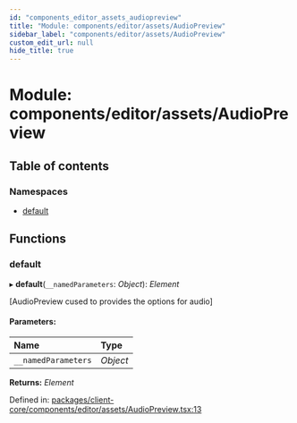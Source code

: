 ```yaml
---
id: "components_editor_assets_audiopreview"
title: "Module: components/editor/assets/AudioPreview"
sidebar_label: "components/editor/assets/AudioPreview"
custom_edit_url: null
hide_title: true
---
```


# Module: components/editor/assets/AudioPreview

## Table of contents

### Namespaces

- [default](components_editor_assets_audiopreview.default.md)

## Functions

### default

▸ **default**(`__namedParameters`: *Object*): *Element*

[AudioPreview cused to provides the options for audio]

#### Parameters:

Name | Type |
:------ | :------ |
`__namedParameters` | *Object* |

**Returns:** *Element*

Defined in: [packages/client-core/components/editor/assets/AudioPreview.tsx:13](https://github.com/xr3ngine/xr3ngine/blob/66a84a950/packages/client-core/components/editor/assets/AudioPreview.tsx#L13)
